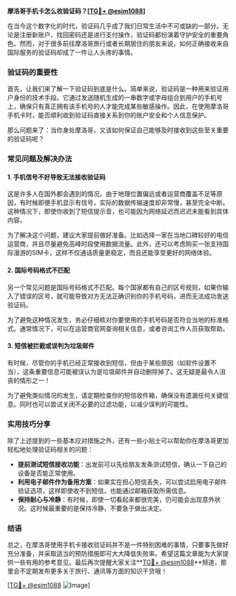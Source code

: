 **摩洛哥手机卡怎么收验证码？[[TG💪+ @esim1088](https://t.me/s/esim1088)]**

在当今这个数字化的时代，验证码几乎成了我们日常生活中不可或缺的一部分。无论是注册新账户、找回密码还是进行支付操作，验证码都扮演着守护安全的重要角色。然而，对于很多前往摩洛哥旅行或者长期居住的朋友来说，如何正确接收来自国际服务的验证码却成了一件让人头疼的事情。

### 验证码的重要性

首先，让我们来了解一下验证码到底是什么。简单来说，验证码是一种用来验证用户身份的技术手段。它通过发送随机生成的一串数字或字母组合到用户的手机号上，确保只有真正拥有该手机号的人才能完成某些敏感操作。因此，在使用摩洛哥手机卡时，能否顺利收到验证码直接关系到你的账户安全和个人信息保护。

那么问题来了：当你身处摩洛哥，又该如何保证自己能够及时接收到这些至关重要的验证码呢？

### 常见问题及解决办法

#### 1. 手机信号不好导致无法接收验证码

这是许多人在国外都会遇到的情况。由于地理位置偏远或者运营商覆盖不足等原因，有时候即便手机显示有信号，实际的数据传输速度却非常慢，甚至完全中断。这种情况下，即使你收到了短信提示音，也可能因为网络延迟而迟迟未能看到具体内容。

为了解决这个问题，建议大家提前做好准备。比如选择一家在当地口碑较好的电信运营商，并且尽量避免高峰时段使用数据流量。此外，还可以考虑购买一张支持国际漫游的SIM卡，这样不仅通话质量更稳定，而且还能享受更好的网络体验。

#### 2. 国际号码格式不匹配

另一个常见问题是国际号码格式不匹配。每个国家都有自己的区号规则，如果你输入了错误的区号，就可能导致对方无法正确识别你的手机号码，进而无法成功发送验证码。

为了避免这种情况发生，务必仔细核对你要使用的手机号码是否符合当地的标准格式。通常情况下，可以在运营商官网查询相关信息，或者咨询工作人员获取帮助。

#### 3. 短信被拦截或误判为垃圾邮件

有时候，尽管你的手机已经正常接收到短信，但由于某些原因（如软件设置不当），这条重要信息可能被误认为是垃圾邮件并自动删除掉了。这无疑是最令人沮丧的情形之一！

为了避免类似情况的发生，请定期检查你的短信收件箱，确保没有遗漏任何关键信息。同时也可以尝试关闭不必要的过滤功能，以减少误判的可能性。

### 实用技巧分享

除了上述提到的一些基本应对措施之外，还有一些小贴士可以帮助你在摩洛哥更加轻松地处理验证码相关的问题：

- **提前测试短信接收功能**：出发前可以先给朋友发条测试短信，确认一下自己的设备是否能正常使用。
- **利用电子邮件作为备用方案**：如果实在担心短信丢失，可以尝试启用电子邮件验证选项，这样即使收不到短信，也能通过邮箱获取所需信息。
- **保持耐心与冷静**：有时候，即使一切看起来都很完美，仍可能会出现意外状况。这时候最重要的是保持冷静，不要急于做出决定。

### 结语

总之，在摩洛哥使用手机卡接收验证码并不是一件特别困难的事情，只要事先做好充分准备，并采取适当的预防措施即可大大降低失败率。希望这篇文章能为大家提供一些有用的参考意见。最后再次提醒大家关注**[TG💪+ @esim1088](https://t.me/s/esim1088)**频道，那里会不定期发布更多关于旅行、通讯等方面的知识干货哦！

[[TG💪+ @esim1088](https://t.me/s/esim1088) ![Image](https://i.postimg.cc/4NQfJmqS/Snipaste-2025-05-13-00-14-12.png)]